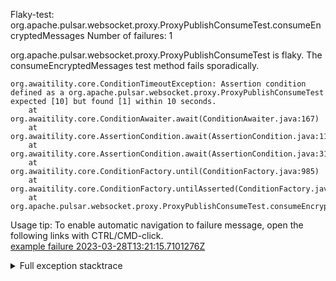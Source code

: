         
Flaky-test: org.apache.pulsar.websocket.proxy.ProxyPublishConsumeTest.consumeEncryptedMessages
Number of failures: 1

org.apache.pulsar.websocket.proxy.ProxyPublishConsumeTest is flaky. The consumeEncryptedMessages test method fails sporadically.

```
org.awaitility.core.ConditionTimeoutException: Assertion condition defined as a org.apache.pulsar.websocket.proxy.ProxyPublishConsumeTest expected [10] but found [1] within 10 seconds.
	at org.awaitility.core.ConditionAwaiter.await(ConditionAwaiter.java:167)
	at org.awaitility.core.AssertionCondition.await(AssertionCondition.java:119)
	at org.awaitility.core.AssertionCondition.await(AssertionCondition.java:31)
	at org.awaitility.core.ConditionFactory.until(ConditionFactory.java:985)
	at org.awaitility.core.ConditionFactory.untilAsserted(ConditionFactory.java:769)
	at org.apache.pulsar.websocket.proxy.ProxyPublishConsumeTest.consumeEncryptedMessages(ProxyPublishConsumeTest.java:957)
```

Usage tip: To enable automatic navigation to failure message, open the following links with CTRL/CMD-click.  
[example failure 2023-03-28T13:21:15.7101276Z](https://github.com/apache/pulsar/actions/runs/4542778186/jobs/8008307778#step:11:529)  


<details>
<summary>Full exception stacktrace</summary>
<code><pre>
org.awaitility.core.ConditionTimeoutException: Assertion condition defined as a org.apache.pulsar.websocket.proxy.ProxyPublishConsumeTest expected [10] but found [1] within 10 seconds.
	at org.awaitility.core.ConditionAwaiter.await(ConditionAwaiter.java:167)
	at org.awaitility.core.AssertionCondition.await(AssertionCondition.java:119)
	at org.awaitility.core.AssertionCondition.await(AssertionCondition.java:31)
	at org.awaitility.core.ConditionFactory.until(ConditionFactory.java:985)
	at org.awaitility.core.ConditionFactory.untilAsserted(ConditionFactory.java:769)
	at org.apache.pulsar.websocket.proxy.ProxyPublishConsumeTest.consumeEncryptedMessages(ProxyPublishConsumeTest.java:957)
	at java.base/jdk.internal.reflect.NativeMethodAccessorImpl.invoke0(Native Method)
	at java.base/jdk.internal.reflect.NativeMethodAccessorImpl.invoke(NativeMethodAccessorImpl.java:77)
	at java.base/jdk.internal.reflect.DelegatingMethodAccessorImpl.invoke(DelegatingMethodAccessorImpl.java:43)
	at java.base/java.lang.reflect.Method.invoke(Method.java:568)
	at org.testng.internal.invokers.MethodInvocationHelper.invokeMethod(MethodInvocationHelper.java:139)
	at org.testng.internal.invokers.InvokeMethodRunnable.runOne(InvokeMethodRunnable.java:47)
	at org.testng.internal.invokers.InvokeMethodRunnable.call(InvokeMethodRunnable.java:76)
	at org.testng.internal.invokers.InvokeMethodRunnable.call(InvokeMethodRunnable.java:11)
	at java.base/java.util.concurrent.FutureTask.run(FutureTask.java:264)
	at java.base/java.util.concurrent.ThreadPoolExecutor.runWorker(ThreadPoolExecutor.java:1136)
	at java.base/java.util.concurrent.ThreadPoolExecutor$Worker.run(ThreadPoolExecutor.java:635)
	at java.base/java.lang.Thread.run(Thread.java:833)
Caused by: java.lang.AssertionError: expected [10] but found [1]
	at org.testng.Assert.fail(Assert.java:110)
	at org.testng.Assert.failNotEquals(Assert.java:1413)
	at org.testng.Assert.assertEqualsImpl(Assert.java:149)
	at org.testng.Assert.assertEquals(Assert.java:131)
	at org.testng.Assert.assertEquals(Assert.java:1240)
	at org.testng.Assert.assertEquals(Assert.java:1274)
	at org.apache.pulsar.websocket.proxy.ProxyPublishConsumeTest.lambda$consumeEncryptedMessages$17(ProxyPublishConsumeTest.java:958)
	at org.awaitility.core.AssertionCondition.lambda$new$0(AssertionCondition.java:53)
	at org.awaitility.core.ConditionAwaiter$ConditionPoller.call(ConditionAwaiter.java:248)
	at org.awaitility.core.ConditionAwaiter$ConditionPoller.call(ConditionAwaiter.java:235)
	... 4 more

</pre></code>
</details>

